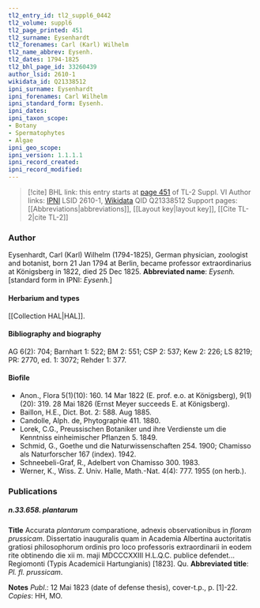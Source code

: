 ```yaml
---
tl2_entry_id: tl2_suppl6_0442
tl2_volume: suppl6
tl2_page_printed: 451
tl2_surname: Eysenhardt
tl2_forenames: Carl (Karl) Wilhelm
tl2_name_abbrev: Eysenh.
tl2_dates: 1794-1825
tl2_bhl_page_id: 33260439
author_lsid: 2610-1
wikidata_id: Q21338512
ipni_surname: Eysenhardt
ipni_forenames: Carl Wilhelm
ipni_standard_form: Eysenh.
ipni_dates: 
ipni_taxon_scope: 
- Botany
- Spermatophytes
- Algae
ipni_geo_scope: 
ipni_version: 1.1.1.1
ipni_record_created: 
ipni_record_modified:
---
```


> [!cite] BHL link: this entry starts at [page 451](https://www.biodiversitylibrary.org/page/33260439) of TL-2 Suppl. VI
> Author links: [IPNI](https://www.ipni.org/a/2610-1) LSID 2610-1, [Wikidata](https://www.wikidata.org/wiki/Q21338512) QID Q21338512
> Support pages: [[Abbreviations|abbreviations]], [[Layout key|layout key]], [[Cite TL-2|cite TL-2]]

### Author

Eysenhardt, Carl (Karl) Wilhelm (1794-1825), German physician, zoologist and botanist, born 21 Jan 1794 at Berlin, became professor extraordinarius at Königsberg in 1822, died 25 Dec 1825. 
**Abbreviated name**: *Eysenh.* \[standard form in IPNI: *Eysenh.*\]

#### Herbarium and types

[[Collection HAL|HAL]].

#### Bibliography and biography

AG 6(2): 704; Barnhart 1: 522; BM 2: 551; CSP 2: 537; Kew 2: 226; LS 8219; PR: 2770, ed. 1: 3072; Rehder 1: 377.

#### Biofile

- Anon., Flora 5(1)(10): 160. 14 Mar 1822 (E. prof. e.o. at Königsberg), 9(1)(20): 319. 28 Mai 1826 (Ernst Meyer succeeds E. at Königsberg).
- Baillon, H.E., Dict. Bot. 2: 588. Aug 1885.
- Candolle, Alph. de, Phytographie 411. 1880.
- Lorek, C.G., Preussischen Botaniker und ihre Verdienste um die Kenntniss einheimischer Pflanzen 5. 1849.
- Schmid, G., Goethe und die Naturwissenschaften 254. 1900; Chamisso als Naturforscher 167 (index). 1942.
- Schneebeli-Graf, R., Adelbert von Chamisso 300. 1983.
- Werner, K., Wiss. Z. Univ. Halle, Math.-Nat. 4(4): 777. 1955 (on herb.).

### Publications

##### n.33.658. plantarum

**Title**
Accurata *plantarum* comparatione, adnexis observationibus in *floram prussicam*. Dissertatio inauguralis quam in Academia Albertina auctoritatis gratiosi philosophorum ordinis pro loco professoris extraordinarii in eodem rite obtinendo die xii m. maji MDCCCXXIII H.L.Q.C. publice defendet... Regiomonti (Typis Academicii Hartungianis) \[1823\]. Qu.
**Abbreviated title**: *Pl. fl. prussicam*.

**Notes**
*Publ*.: 12 Mai 1823 (date of defense thesis), cover-t.p., p. \[1\]-22. *Copies*: HH, MO.
